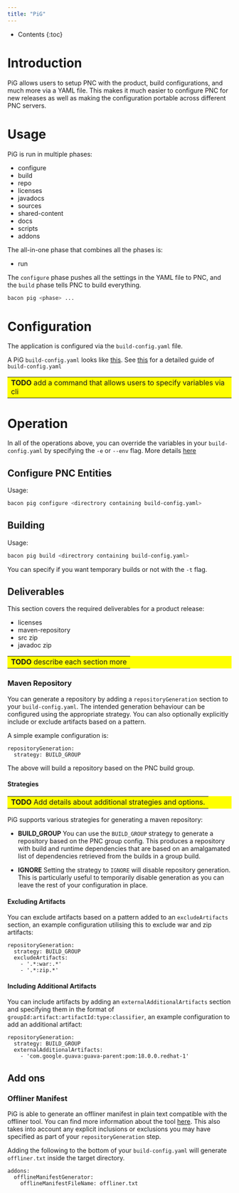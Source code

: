 ```yaml
---
title: "PiG"
---
```


* Contents
{:toc}

# Introduction

PiG allows users to setup PNC with the product, build configurations, and much more via a YAML file. This makes it much easier to configure PNC for new releases as well as making the configuration portable across different PNC servers.

# Usage
PiG is run in multiple phases:

- configure
- build
- repo
- licenses
- javadocs
- sources
- shared-content
- docs
- scripts
- addons

The all-in-one phase that combines all the phases is:

- run

The `configure` phase pushes all the settings in the YAML file to PNC, and the `build` phase tells PNC to build everything.

```bash
bacon pig <phase> ...
```


# Configuration

The application is configured via the `build-config.yaml` file.

A PiG `build-config.yaml` looks like [this](https://github.com/project-ncl/bacon/blob/master/example-pig-config.yaml). See [this](build-config.html) for a detailed guide of `build-config.yaml`

<table bgcolor="#ffff00">
<tr>
<td>
    <b>TODO</b> add a command that allows users to specify variables via cli
</td>
</tr>
</table>


# Operation

In all of the operations above, you can override the variables in your `build-config.yaml` by specifying the `-e` or `--env` flag. More details [here](build-config.html#usage-of-yaml-variables)

## Configure PNC Entities

Usage:
```bash
bacon pig configure <directrory containing build-config.yaml>
```

## Building

Usage:
```bash
bacon pig build <directrory containing build-config.yaml>
```

You can specify if you want temporary builds or not with the `-t` flag.

## Deliverables

This section covers the required deliverables for a product release:

- licenses
- maven-repository
- src zip
- javadoc zip

<table bgcolor="#ffff00">
<tr>
<td>
    <b>TODO</b> describe each section more
</td>
</tr>
</table>

### Maven Repository

You can generate a repository by adding a `repositoryGeneration` section to your `build-config.yaml`. The intended generation behaviour can be configured using the appropriate strategy. You can also optionally explicitly include or exclude artifacts based on a pattern.

A simple example configuration is:

```
repositoryGeneration:
  strategy: BUILD_GROUP
```

The above will build a repository based on the PNC build group.

#### Strategies


<table bgcolor="#ffff00">
<tr>
<td>
    <b>TODO</b> Add details about additional strategies and options.
</td>
</tr>
</table>

PiG supports various strategies for generating a maven repository:

- **BUILD_GROUP**
You can use the `BUILD_GROUP` strategy to generate a repository based on the PNC group config. This produces a repository with build and runtime dependencies that are based on an amalgamated list of dependencies retrieved from the builds in a group build.

- **IGNORE**
Setting the strategy to `IGNORE` will disable repository generation. This is particularly useful to temporarily disable generation as you can leave the rest of your configuration in place.

#### Excluding Artifacts

You can exclude artifacts based on a pattern added to an `excludeArtifacts` section, an example configuration utilising this to exclude war and zip artifacts:

```
repositoryGeneration:
  strategy: BUILD_GROUP
  excludeArtifacts:
    - '.*:war:.*'
    - '.*:zip.*'
```

#### Including Additional Artifacts

You can include artifacts by adding an `externalAdditionalArtifacts` section and specifying them in the format of `groupId:artifact:artifactId:type:classifier`, an example configuration to add an additional artifact:

```
repositoryGeneration:
  strategy: BUILD_GROUP
  externalAdditionalArtifacts:
    - 'com.google.guava:guava-parent:pom:18.0.0.redhat-1'
```


## Add ons

### Offliner Manifest

PiG is able to generate an offliner manifest in plain text compatible with the offliner tool. You can find more information about the tool [here](https://release-engineering.github.io/offliner/). This also takes into account any explicit inclusions or exclusions you may have specified as part of your `repositoryGeneration` step.

Adding the following to the bottom of your `build-config.yaml` will generate `offliner.txt` inside the target directory.

```
addons:
  offlineManifestGenerator:
    offlineManifestFileName: offliner.txt

```
